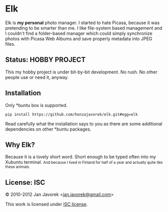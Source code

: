 
# Elk

Elk is **my personal** photo manager. I started to hate Picasa, because it was pretending to be smarter than me. I like file-system based management and I couldn't find a folder-based manager which could simply synchronize photos with Picasa Web Albums and save properly metadata into JPEG files.

## Status: HOBBY PROJECT

This my hobby project is under bit-by-bit development. No rush. No other people use or need it, anyway.

## Installation

Only *buntu box is supported.

`pip install https://github.com/honzajavorek/elk.git#egg=elk`

Read carefully what the installation says to you as there are some additional dependencies on other *buntu packages.

## Why Elk?

Because it is a lovely short word. Short enough to be typed often into my Xubuntu terminal. <small>And because I lived in Finland for half of a year and actually quite like these animals.</small>

## License: ISC

© 2010-2012 Jan Javorek &lt;<a
href="mailto:jan.javorek&#64;gmail.com">jan.javorek&#64;gmail.com</a>&gt;

This work is licensed under [ISC license](https://en.wikipedia.org/wiki/ISC_license).
